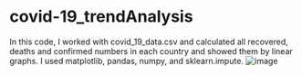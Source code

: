 # covid-19_trendAnalysis
In this code, I worked with covid_19_data.csv and calculated all recovered, deaths and confirmed numbers in each country and showed them by linear graphs.
I used matplotlib, pandas, numpy, and sklearn.impute.
![image](https://user-images.githubusercontent.com/96385230/219440359-04d694fb-0a5f-4c12-a9de-0b1624193738.png)
